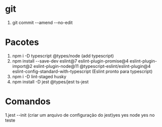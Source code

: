 # git

1. git commit --amend --no-edit

# Pacotes

1. npm i -D typescript @types/node (add typescript)
2. npm install --save-dev eslint@7 eslint-plugin-promise@4 eslint-plugin-import@2 eslint-plugin-node@11 @typescript-eslint/eslint-plugin@4 eslint-config-standard-with-typescript (Eslint pronto para typescript)
3. npm i -D lint-staged husky
4. npm install -D jest @types/jest ts-jest

# Comandos

1.jest --init (criar um arquivo de configuração do jest)yes yes node yes no
teste
